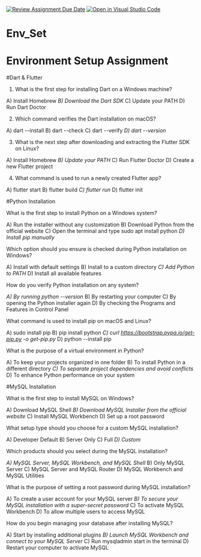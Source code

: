 [![Review Assignment Due Date](https://classroom.github.com/assets/deadline-readme-button-22041afd0340ce965d47ae6ef1cefeee28c7c493a6346c4f15d667ab976d596c.svg)](https://classroom.github.com/a/vnsr1XuU)
[![Open in Visual Studio Code](https://classroom.github.com/assets/open-in-vscode-2e0aaae1b6195c2367325f4f02e2d04e9abb55f0b24a779b69b11b9e10269abc.svg)](https://classroom.github.com/online_ide?assignment_repo_id=15676576&assignment_repo_type=AssignmentRepo)
# Env_Set

# Environment Setup Assignment

#Dart & Flutter

1. What is the first step for installing Dart on a Windows machine?

A) Install Homebrew
*B) Download the Dart SDK*
C) Update your PATH
D) Run Dart Doctor


2. Which command verifies the Dart installation on macOS?

A) dart --install
B) dart --check
C) dart --verify
*D) dart --version*


3. What is the next step after downloading and extracting the Flutter SDK on Linux?

A) Install Homebrew
*B) Update your PATH*
C) Run Flutter Doctor
D) Create a new Flutter project


4. What command is used to run a newly created Flutter app?

A) flutter start
B) flutter build
*C) flutter run*
D) flutter init


#Python Installation

What is the first step to install Python on a Windows system?

A) Run the installer without any customization
B) Download Python from the official website
C) Open the terminal and type sudo apt install python
*D) Install pip manually*

Which option should you ensure is checked during Python installation on Windows?

A) Install with default settings
B) Install to a custom directory
*C) Add Python to PATH*
D) Install all available features

How do you verify Python installation on any system?

*A) By running python --version*
B) By restarting your computer
C) By opening the Python installer again
D) By checking the Programs and Features in Control Panel

What command is used to install pip on macOS and Linux?

A) sudo install pip
B) pip install python
*C) curl https://bootstrap.pypa.io/get-pip.py -o get-pip.py*
D) python --install pip

What is the purpose of a virtual environment in Python?

A) To keep your projects organized in one folder
B) To install Python in a different directory
*C) To separate project dependencies and avoid conflicts*
D) To enhance Python performance on your system

#MySQL Installation

What is the first step to install MySQL on Windows?

A) Download MySQL Shell
*B) Download MySQL Installer from the official website*
C) Install MySQL Workbench
D) Set up a root password

What setup type should you choose for a custom MySQL installation?

A) Developer Default
B) Server Only
C) Full
*D) Custom*

Which products should you select during the MySQL installation?

*A) MySQL Server, MySQL Workbench, and MySQL Shell*
B) Only MySQL Server
C) MySQL Server and MySQL Router
D) MySQL Workbench and MySQL Utilities

What is the purpose of setting a root password during MySQL installation?

A) To create a user account for your MySQL server
*B) To secure your MySQL installation with a super-secret password*
C) To activate MySQL Workbench
D) To allow multiple users to access MySQL

How do you begin managing your database after installing MySQL?

A) Start by installing additional plugins
*B) Launch MySQL Workbench and connect to your MySQL Server*
C) Run mysqladmin start in the terminal
D) Restart your computer to activate MySQL
